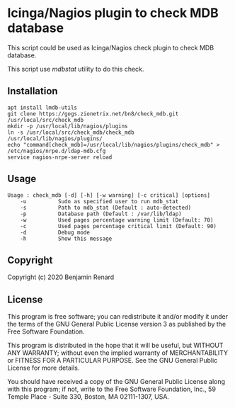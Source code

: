 Icinga/Nagios plugin to check MDB database
==========================================

This script could be used as Icinga/Nagios check plugin to check MDB database.

This script use *mdbstat* utility to do this check.

Installation
------------

```
apt install lmdb-utils
git clone https://gogs.zionetrix.net/bn8/check_mdb.git /usr/local/src/check_mdb
mkdir -p /usr/local/lib/nagios/plugins
ln -s /usr/local/src/check_mdb/check_mdb /usr/local/lib/nagios/plugins/
echo "command[check_mdb]=/usr/local/lib/nagios/plugins/check_mdb" > /etc/nagios/nrpe.d/ldap-mdb.cfg
service nagios-nrpe-server reload
```


Usage
-----

```
Usage : check_mdb [-d] [-h] [-w warning] [-c critical] [options]
	-u			Sudo as specified user to run mdb_stat
	-s			Path to mdb_stat (Default : auto-detected)
	-p			Database path (Default : /var/lib/ldap)
	-w			Used pages percentage warning limit (Default: 70)
	-c			Used pages percentage critical limit (Default: 90)
	-d			Debug mode
	-h 			Show this message
```

Copyright
---------

Copyright (c) 2020 Benjamin Renard

License
-------

This program is free software; you can redistribute it and/or
modify it under the terms of the GNU General Public License version 3
as published by the Free Software Foundation.

This program is distributed in the hope that it will be useful,
but WITHOUT ANY WARRANTY; without even the implied warranty of
MERCHANTABILITY or FITNESS FOR A PARTICULAR PURPOSE. See the
GNU General Public License for more details.

You should have received a copy of the GNU General Public License
along with this program; if not, write to the Free Software
Foundation, Inc., 59 Temple Place - Suite 330, Boston, MA 02111-1307, USA.

